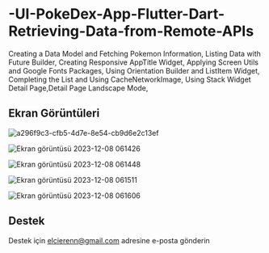 
# -UI-PokeDex-App-Flutter-Dart-Retrieving-Data-from-Remote-APIs

Creating a Data Model and Fetching Pokemon Information, Listing Data with Future Builder, Creating Responsive AppTitle Widget, Applying Screen Utils and Google Fonts Packages, Using Orientation Builder and ListItem Widget, Completing the List and Using CacheNetworkImage, Using Stack Widget Detail Page,Detail Page Landscape Mode,


## Ekran Görüntüleri
![a296f9c3-cfb5-4d7e-8e54-cb9d6e2c13ef](https://github.com/Elcieren/-UI-PokeDex-App-Flutter-Dart-Retrieving-Data-from-Remote-APIs/assets/117864036/6695140c-56ed-44d2-86c9-66490079a429)

![Ekran görüntüsü 2023-12-08 061426](https://github.com/Elcieren/-UI-PokeDex-App-Flutter-Dart-Retrieving-Data-from-Remote-APIs/assets/117864036/bc8ce1c2-24b2-42db-8f4d-261e3cf17a0b)

![Ekran görüntüsü 2023-12-08 061448](https://github.com/Elcieren/-UI-PokeDex-App-Flutter-Dart-Retrieving-Data-from-Remote-APIs/assets/117864036/34ca7f54-e5d0-4a05-979d-c2d6be800299)

![Ekran görüntüsü 2023-12-08 061511](https://github.com/Elcieren/-UI-PokeDex-App-Flutter-Dart-Retrieving-Data-from-Remote-APIs/assets/117864036/73170e11-ae0c-477f-828f-faf7f45d899d)

![Ekran görüntüsü 2023-12-08 061606](https://github.com/Elcieren/-UI-PokeDex-App-Flutter-Dart-Retrieving-Data-from-Remote-APIs/assets/117864036/09330caf-1fe2-40bd-8c99-6e8feef42bf9)



  
## Destek

Destek için elcierenn@gmail.com adresine e-posta gönderin 

  


